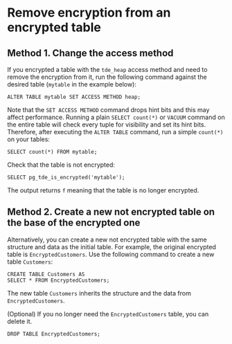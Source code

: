 # Remove encryption from an encrypted table

## Method 1. Change the access method

If you encrypted a table with the `tde_heap` access method and need to remove the encryption from it, run the following command against the desired table (`mytable` in the example below):

```
ALTER TABLE mytable SET ACCESS METHOD heap;
```

Note that the `SET ACCESS METHOD` command drops hint bits and this may affect performance. Running a plain `SELECT count(*)` or `VACUUM` command on the entire table will check every tuple for visibility and set its hint bits. Therefore, after executing the `ALTER TABLE` command, run a simple `count(*)` on your tables:

```
SELECT count(*) FROM mytable;
```

Check that the table is not encrypted:

```
SELECT pg_tde_is_encrypted('mytable');
```

The output returns `f` meaning that the table is no longer encrypted. 



## Method 2. Create a new not encrypted table on the base of the encrypted one

Alternatively, you can create a new not encrypted table with the same structure and data as the initial table. For example, the original encrypted table is `EncryptedCustomers`. Use the following command to create a new table `Customers`: 

```
CREATE TABLE Customers AS
SELECT * FROM EncryptedCustomers;
```

The new table `Customers` inherits the structure and the data from `EncryptedCustomers`.

(Optional) If you no longer need the `EncryptedCustomers` table, you can delete it.

```
DROP TABLE EncryptedCustomers;
```
